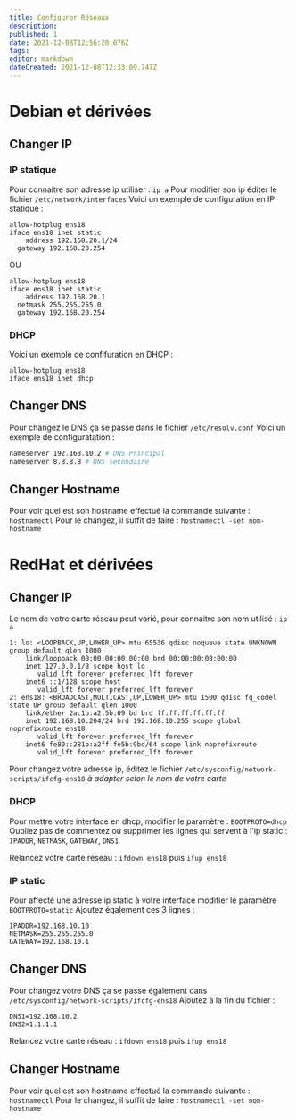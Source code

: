 ```yaml
---
title: Configurer Réseaux
description: 
published: 1
date: 2021-12-08T12:56:20.076Z
tags: 
editor: markdown
dateCreated: 2021-12-08T12:33:09.747Z
---
```


# Debian et dérivées
## Changer IP
### IP statique
Pour connaitre son adresse ip utiliser : `ip a`
Pour modifier son ip éditer le fichier `/etc/network/interfaces`
Voici un exemple de configuration en IP statique :
```
allow-hotplug ens18
iface ens18 inet static
	address 192.168.20.1/24
  gateway 192.168.20.254
```
OU
```
allow-hotplug ens18
iface ens18 inet static
	address 192.168.20.1
  netmask 255.255.255.0
  gateway 192.168.20.254
```

### DHCP
Voici un exemple de confifuration en DHCP :
```
allow-hotplug ens18
iface ens18 inet dhcp
```

## Changer DNS
Pour changez le DNS ça se passe dans le fichier `/etc/resolv.conf`
Voici un exemple de configuratation :
```bash
nameserver 192.168.10.2 # DNS Principal
nameserver 8.8.8.8 # DNS secondaire
```

## Changer Hostname
Pour voir quel est son hostname effectué la commande suivante : `hostnamectl`
Pour le changez, il suffit de faire : `hostnamectl -set nom-hostname`


# RedHat et dérivées
## Changer IP
Le nom de votre carte réseau peut varié, pour connaitre son nom utilisé : `ip a`
```
1: lo: <LOOPBACK,UP,LOWER_UP> mtu 65536 qdisc noqueue state UNKNOWN group default qlen 1000
    link/loopback 00:00:00:00:00:00 brd 00:00:00:00:00:00
    inet 127.0.0.1/8 scope host lo
       valid_lft forever preferred_lft forever
    inet6 ::1/128 scope host
       valid_lft forever preferred_lft forever
2: ens18: <BROADCAST,MULTICAST,UP,LOWER_UP> mtu 1500 qdisc fq_codel state UP group default qlen 1000
    link/ether 2a:1b:a2:5b:09:bd brd ff:ff:ff:ff:ff:ff
    inet 192.168.10.204/24 brd 192.168.10.255 scope global noprefixroute ens18
       valid_lft forever preferred_lft forever
    inet6 fe80::281b:a2ff:fe5b:9bd/64 scope link noprefixroute
       valid_lft forever preferred_lft forever
```

Pour changez votre adresse ip, éditez le fichier `/etc/sysconfig/network-scripts/ifcfg-ens18` *à adapter selon le nom de votre carte*

### DHCP
Pour mettre votre interface en dhcp, modifier le paramètre : `BOOTPROTO=dhcp`
Oubliez pas de commentez ou supprimer les lignes qui servent à l'ip static : `IPADDR`, `NETMASK`, `GATEWAY`, `DNS1`

Relancez votre carte réseau : `ifdown ens18` puis `ifup ens18`

### IP static
Pour affecté une adresse ip static à votre interface modifier le paramètre `BOOTPROTO=static`
Ajoutez également ces 3 lignes :
```
IPADDR=192.168.10.10
NETMASK=255.255.255.0
GATEWAY=192.168.10.1
```
## Changer DNS
Pour changez votre DNS ça se passe également dans `/etc/sysconfig/network-scripts/ifcfg-ens18`
Ajoutez à la fin du fichier : 
```
DNS1=192.168.10.2
DNS2=1.1.1.1
```
Relancez votre carte réseau : `ifdown ens18` puis `ifup ens18`

## Changer Hostname
Pour voir quel est son hostname effectué la commande suivante : `hostnamectl`
Pour le changez, il suffit de faire : `hostnamectl -set nom-hostname`
